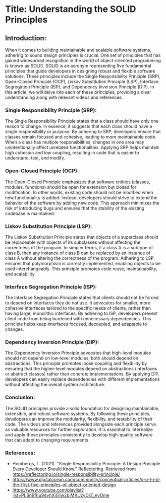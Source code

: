 # Title: Understanding the SOLID Principles

## Introduction:

When it comes to building maintainable and scalable software systems, adhering to sound design principles is crucial. One set of principles that has gained widespread recognition in the world of object-oriented programming is known as SOLID. SOLID is an acronym representing five fundamental principles that guide developers in designing robust and flexible software solutions. These principles include the Single Responsibility Principle (SRP), Open-Closed Principle (OCP), Liskov Substitution Principle (LSP), Interface Segregation Principle (ISP), and Dependency Inversion Principle (DIP). In this article, we will delve into each of these principles, providing a clear understanding along with relevant videos and references.

### Single Responsibility Principle (SRP):

The Single Responsibility Principle states that a class should have only one reason to change. In essence, it suggests that each class should have a single responsibility or purpose. By adhering to SRP, developers ensure that classes remain focused and cohesive, leading to more maintainable code. When a class has multiple responsibilities, changes in one area may unintentionally affect unrelated functionalities. Applying SRP helps maintain high cohesion and low coupling, resulting in code that is easier to understand, test, and modify.

### Open-Closed Principle (OCP):

The Open-Closed Principle emphasizes that software entities (classes, modules, functions) should be open for extension but closed for modification. In other words, existing code should not be modified when new functionality is added. Instead, developers should strive to extend the behavior of the software by adding new code. This approach minimizes the risk of introducing bugs and ensures that the stability of the existing codebase is maintained.

### Liskov Substitution Principle (LSP):

The Liskov Substitution Principle states that objects of a superclass should be replaceable with objects of its subclasses without affecting the correctness of the program. In simpler terms, if a class A is a subtype of class B, then any instance of class B can be replaced by an instance of class A without altering the correctness of the program. Adhering to LSP ensures that polymorphism is correctly implemented, enabling objects to be used interchangeably. This principle promotes code reuse, maintainability, and scalability.

### Interface Segregation Principle (ISP):

The Interface Segregation Principle states that clients should not be forced to depend on interfaces they do not use. It advocates for smaller, more cohesive interfaces tailored to the specific needs of clients, rather than having large, monolithic interfaces. By adhering to ISP, developers prevent client code from being burdened with unnecessary dependencies. This principle helps keep interfaces focused, decoupled, and adaptable to changes.

### Dependency Inversion Principle (DIP):

The Dependency Inversion Principle advocates that high-level modules should not depend on low-level modules; both should depend on abstractions. This principle promotes loose coupling and flexibility by ensuring that the higher-level modules depend on abstractions (interfaces or abstract classes) rather than concrete implementations. By applying DIP, developers can easily replace dependencies with different implementations without affecting the overall system architecture.

### Conclusion:

The SOLID principles provide a solid foundation for designing maintainable, extensible, and robust software systems. By following these principles, developers can improve the modularity, flexibility, and testability of their code. The videos and references provided alongside each principle serve as valuable resources for further exploration. It is essential to internalize and apply these principles consistently to develop high-quality software that can adapt to changing requirements.

### References:

- Hombergs, T. (2021). "Single Responsibility Principle: A Design Principle Every Developer Should Know." Reflectoring. Retrieved from https://reflectoring.io/single-responsibility-principle/
- https://www.digitalocean.com/community/conceptual-articles/s-o-l-i-d-the-first-five-principles-of-object-oriented-design
- https://www.youtube.com/playlist?list=PL6n9fhu94yhXjG1w2blMXUzyDrZ_eyOme
